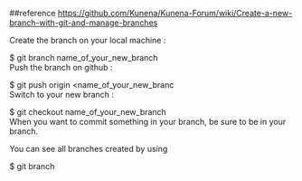 ##reference
https://github.com/Kunena/Kunena-Forum/wiki/Create-a-new-branch-with-git-and-manage-branches


Create the branch on your local machine :

$ git branch name_of_your_new_branch  
Push the branch on github :

$ git push origin <name_of_your_new_branc  
Switch to your new branch :

$ git checkout name_of_your_new_branch  
When you want to commit something in your branch, be sure to be in your branch.

You can see all branches created by using  

$ git branch 
